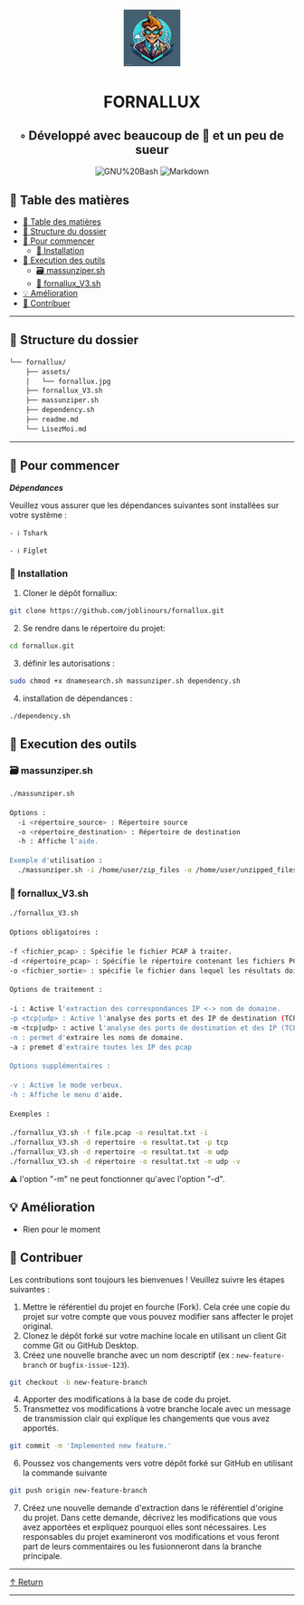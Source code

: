 <div align="center">
<h1 align="center">
<img src="/assets/fornallux.jpg" width="100" />
<h1>FORNALLUX</h1>
<h2>◦ Développé avec beaucoup de 💚 et un peu de sueur </h2>
</div>


<div>
<p align="center">
<img src="https://img.shields.io/badge/GNU%20Bash-4EAA25.svg?style&logo=GNU-Bash&logoColor=white" alt="GNU%20Bash" />
<img src="https://img.shields.io/badge/Markdown-000000.svg?style&logo=Markdown&logoColor=white" alt="Markdown" />
</p>
</div>



## 📖 Table des matières
- [📖 Table des matières](#-table-des-matières)
- [📂 Structure du dossier](#-structure-du-dossier)
- [🚀 Pour commencer](#-pour-commencer)
    - [🔧 Installation](#-installation)
- [🤖 Execution des outils ](#-execution-des-outils)
    - [🗃️ massunziper.sh](#-massunzipersh)
    - [🔎 fornallux_V3.sh](#-fornallux_v3sh)
- [💡 Amélioration](#-Amélioration)
- [🤝 Contribuer](#-Contribuer)
---


## 📂 Structure du dossier

```sh
└── fornallux/
    ├── assets/
    │   └── fornallux.jpg
    ├── fornallux_V3.sh
    ├── massunziper.sh
    ├── dependency.sh
    ├── readme.md
    └── LisezMoi.md
```


---


## 🚀 Pour commencer

***Dépendances***

Veuillez vous assurer que les dépendances suivantes sont installées sur votre système :

`- ℹ️ Tshark`

`- ℹ️ Figlet`


### 🔧 Installation
1. Cloner le dépôt fornallux:
```sh
git clone https://github.com/joblinours/fornallux.git
```

2. Se rendre dans le répertoire du projet:
```sh
cd fornallux.git
```

3. définir les autorisations :
```sh
sudo chmod +x dnamesearch.sh massunziper.sh dependency.sh
```
4. installation de dépendances : 
```sh
./dependency.sh
```

## 🤖 Execution des outils

### 🗃️ massunziper.sh
```sh
./massunziper.sh 

Options :
  -i <répertoire_source> : Répertoire source 
  -o <répertoire_destination> : Répertoire de destination
  -h : Affiche l'aide.

Exemple d'utilisation :
  ./massunziper.sh -i /home/user/zip_files -o /home/user/unzipped_files
```
### 🔎 fornallux_V3.sh

```sh
./fornallux_V3.sh

Options obligatoires :

-f <fichier_pcap> : Spécifie le fichier PCAP à traiter.
-d <répertoire_pcap> : Spécifie le répertoire contenant les fichiers PCAP à traiter.
-o <fichier_sortie> : spécifie le fichier dans lequel les résultats doivent être écrits.

Options de traitement :

-i : Active l'extraction des correspondances IP <-> nom de domaine.
-p <tcp|udp> : Active l'analyse des ports et des IP de destination (TCP ou UDP).
-m <tcp|udp> : active l'analyse des ports de destination et des IP (TCP ou UDP) pour plusieurs fichiers PCAP.
-n : permet d'extraire les noms de domaine.
-a : premet d'extraire toutes les IP des pcap

Options supplémentaires :

-v : Active le mode verbeux.
-h : Affiche le menu d'aide.

Exemples :

./fornallux_V3.sh -f file.pcap -o resultat.txt -i
./fornallux_V3.sh -d repertoire -o resultat.txt -p tcp
./fornallux_V3.sh -d repertoire -o resultat.txt -m udp
./fornallux_V3.sh -d répertoire -o resultat.txt -m udp -v
```
⚠️ l'option "-m" ne peut fonctionner qu'avec l'option "-d".


## 💡 Amélioration

- Rien pour le moment

## 🤝 Contribuer

Les contributions sont toujours les bienvenues ! Veuillez suivre les étapes suivantes :
1. Mettre le référentiel du projet en fourche (Fork). Cela crée une copie du projet sur votre compte que vous pouvez modifier sans affecter le projet original.
2. Clonez le dépôt forké sur votre machine locale en utilisant un client Git comme Git ou GitHub Desktop.
3. Créez une nouvelle branche avec un nom descriptif (ex : `new-feature-branch` or `bugfix-issue-123`).
```sh
git checkout -b new-feature-branch
```
4. Apporter des modifications à la base de code du projet.
5. Transmettez vos modifications à votre branche locale avec un message de transmission clair qui explique les changements que vous avez apportés.
```sh
git commit -m 'Implemented new feature.'
```
6. Poussez vos changements vers votre dépôt forké sur GitHub en utilisant la commande suivante
```sh
git push origin new-feature-branch
```
7. Créez une nouvelle demande d'extraction dans le référentiel d'origine du projet. Dans cette demande, décrivez les modifications que vous avez apportées et expliquez pourquoi elles sont nécessaires.
Les responsables du projet examineront vos modifications et vous feront part de leurs commentaires ou les fusionneront dans la branche principale.

---

[↑ Return](#Top)

---
